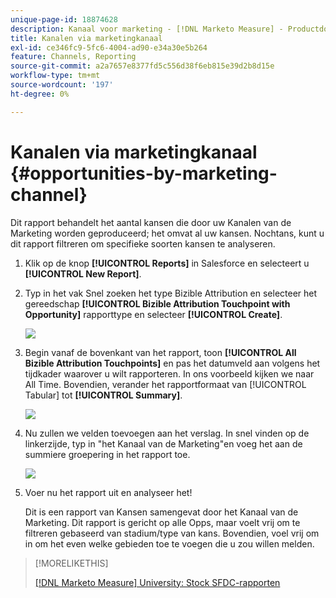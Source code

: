 ```yaml
---
unique-page-id: 18874628
description: Kanaal voor marketing - [!DNL Marketo Measure] - Productdocumentatie
title: Kanalen via marketingkanaal
exl-id: ce346fc9-5fc6-4004-ad90-e34a30e5b264
feature: Channels, Reporting
source-git-commit: a2a7657e8377fd5c556d38f6eb815e39d2b8d15e
workflow-type: tm+mt
source-wordcount: '197'
ht-degree: 0%

---
```


# Kanalen via marketingkanaal {#opportunities-by-marketing-channel}

Dit rapport behandelt het aantal kansen die door uw Kanalen van de Marketing worden geproduceerd; het omvat al uw kansen. Nochtans, kunt u dit rapport filtreren om specifieke soorten kansen te analyseren.

1. Klik op de knop **[!UICONTROL Reports]** in Salesforce en selecteert u **[!UICONTROL New Report]**.

1. Typ in het vak Snel zoeken het type Bizible Attribution en selecteer het gereedschap **[!UICONTROL Bizible Attribution Touchpoint with Opportunity]** rapporttype en selecteer **[!UICONTROL Create]**.

   ![](assets/1-2.jpg)

1. Begin vanaf de bovenkant van het rapport, toon **[!UICONTROL All Bizible Attribution Touchpoints]** en pas het datumveld aan volgens het tijdkader waarover u wilt rapporteren. In ons voorbeeld kijken we naar All Time. Bovendien, verander het rapportformaat van [!UICONTROL Tabular] tot **[!UICONTROL Summary]**.

   ![](assets/2-2.jpg)

1. Nu zullen we velden toevoegen aan het verslag. In snel vinden op de linkerzijde, typ in &quot;het Kanaal van de Marketing&quot;en voeg het aan de summiere groepering in het rapport toe.

   ![](assets/3-2.jpg)

1. Voer nu het rapport uit en analyseer het!

   Dit is een rapport van Kansen samengevat door het Kanaal van de Marketing. Dit rapport is gericht op alle Opps, maar voelt vrij om te filtreren gebaseerd van stadium/type van kans. Bovendien, voel vrij om in om het even welke gebieden toe te voegen die u zou willen melden.

>[!MORELIKETHIS]
>
>[[!DNL Marketo Measure] University: Stock SFDC-rapporten](https://universityonline.marketo.com/courses/bizible-fundamentals-bizible-102/#/page/5c5cb68dfb384d0c9fb96cc4)
